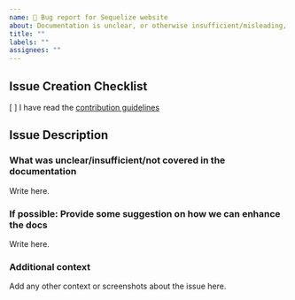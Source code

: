 ```yaml
---
name: 🐛 Bug report for Sequelize website
about: Documentation is unclear, or otherwise insufficient/misleading, examples isn't working as expected
title: ""
labels: ""
assignees: ""
---
```


<!--
If you don't follow the issue template, your issue may be closed.
Please note this is an issue tracker, not a support forum.
For general questions, please use StackOverflow.
-->

## Issue Creation Checklist

[ ] I have read the [contribution guidelines](https://github.com/sequelize/sequelize/blob/main/CONTRIBUTING.md)

## Issue Description

### What was unclear/insufficient/not covered in the documentation

Write here.

### If possible: Provide some suggestion on how we can enhance the docs

Write here.

### Additional context

Add any other context or screenshots about the issue here.
